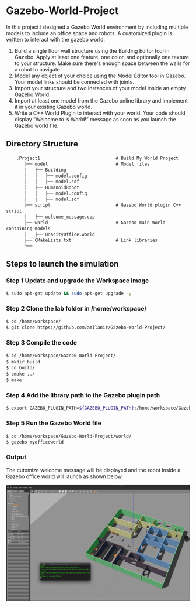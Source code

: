 # Gazebo-World-Project

In this project I designed a Gazebo World environment by including multiple models to include an office space and robots. A cuatomized plugin is written to interact with the gazebo world.

1. Build a single floor wall structure using the Building Editor tool in Gazebo. Apply at least one feature, one color, and optionally one texture to your structure. Make sure there's enough space between the walls for a robot to navigate.
2. Model any object of your choice using the Model Editor tool in Gazebo. Your model links should be connected with joints.
3. Import your structure and two instances of your model inside an empty Gazebo World.
4. Import at least one model from the Gazebo online library and implement it in your existing Gazebo world.
5. Write a C++ World Plugin to interact with your world. Your code should display “Welcome to ’s World!” message as soon as you launch the Gazebo world file.

## Directory Structure
```
    .Project1                             # Build My World Project 
       ├── model                          # Model files 
       │   ├── Building
       │   │   ├── model.config
       │   │   ├── model.sdf
       │   ├── HumanoidRobot
       │   │   ├── model.config
       │   │   ├── model.sdf
       ├── script                         # Gazebo World plugin C++ script      
       │   ├── welcome_message.cpp
       ├── world                          # Gazebo main World containing models 
       │   ├── UdacityOffice.world
       ├── CMakeLists.txt                 # Link libraries 
       └──                                                         
```

## Steps to launch the simulation

### Step 1 Update and upgrade the Workspace image
```sh
$ sudo apt-get update && sudo apt-get upgrade -y
```

### Step 2 Clone the lab folder in /home/workspace/
```sh
$ cd /home/workspace/
$ git clone https://github.com/amilanir/Gazebo-World-Project/
```

### Step 3 Compile the code
```sh
$ cd /home/workspace/Gazeb0-World-Project/
$ mkdir build
$ cd build/
$ cmake ../
$ make
```

### Step 4 Add the library path to the Gazebo plugin path  
```sh
$ export GAZEBO_PLUGIN_PATH=${GAZEBO_PLUGIN_PATH}:/home/workspace/Gazebo-World-Project/build
```

### Step 5 Run the Gazebo World file  
```sh
$ cd /home/workspace/Gazebo-World-Project/world/
$ gazebo myofficeworld
```

### Output
The cutomize welcome  message will be displayed and the robot inside a Gazebo office world will launch as shown below. 

![Overview](/media/Amila's_Office_Updated.png) 

    
 

